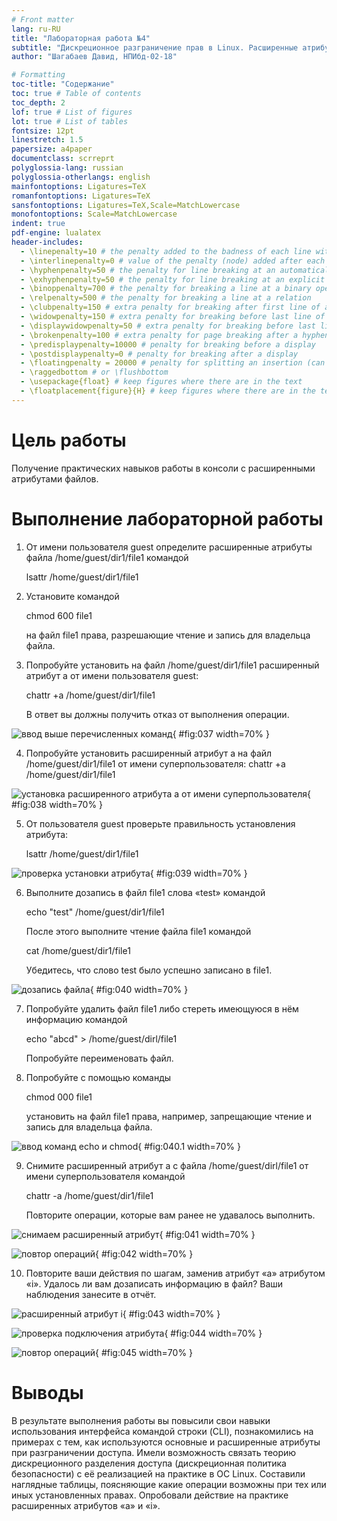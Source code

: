 ```yaml
---
# Front matter
lang: ru-RU
title: "Лабораторная работа №4"
subtitle: "Дискреционное разграничение прав в Linux. Расширенные атрибуты"
author: "Шагабаев Давид, НПИбд-02-18"

# Formatting
toc-title: "Содержание"
toc: true # Table of contents
toc_depth: 2
lof: true # List of figures
lot: true # List of tables
fontsize: 12pt
linestretch: 1.5
papersize: a4paper
documentclass: scrreprt
polyglossia-lang: russian
polyglossia-otherlangs: english
mainfontoptions: Ligatures=TeX
romanfontoptions: Ligatures=TeX
sansfontoptions: Ligatures=TeX,Scale=MatchLowercase
monofontoptions: Scale=MatchLowercase
indent: true
pdf-engine: lualatex
header-includes:
  - \linepenalty=10 # the penalty added to the badness of each line within a paragraph (no associated penalty node) Increasing the value makes tex try to have fewer lines in the paragraph.
  - \interlinepenalty=0 # value of the penalty (node) added after each line of a paragraph.
  - \hyphenpenalty=50 # the penalty for line breaking at an automatically inserted hyphen
  - \exhyphenpenalty=50 # the penalty for line breaking at an explicit hyphen
  - \binoppenalty=700 # the penalty for breaking a line at a binary operator
  - \relpenalty=500 # the penalty for breaking a line at a relation
  - \clubpenalty=150 # extra penalty for breaking after first line of a paragraph
  - \widowpenalty=150 # extra penalty for breaking before last line of a paragraph
  - \displaywidowpenalty=50 # extra penalty for breaking before last line before a display math
  - \brokenpenalty=100 # extra penalty for page breaking after a hyphenated line
  - \predisplaypenalty=10000 # penalty for breaking before a display
  - \postdisplaypenalty=0 # penalty for breaking after a display
  - \floatingpenalty = 20000 # penalty for splitting an insertion (can only be split footnote in standard LaTeX)
  - \raggedbottom # or \flushbottom
  - \usepackage{float} # keep figures where there are in the text
  - \floatplacement{figure}{H} # keep figures where there are in the text
---
```


# Цель работы

Получение практических навыков работы в консоли с расширенными атрибутами файлов.

# Выполнение лабораторной работы

1. От имени пользователя guest определите расширенные атрибуты файла /home/guest/dir1/file1 командой 

    lsattr /home/guest/dir1/file1

2. Установите командой 

    chmod 600 file1  

    на файл file1 права, разрешающие чтение и запись для владельца файла.

3. Попробуйте установить на файл /home/guest/dir1/file1 расширенный атрибут a от имени пользователя guest: 

    chattr +a /home/guest/dir1/file1 

    В ответ вы должны получить отказ от выполнения операции.

![ввод выше перечисленных команд](image/037.png){ #fig:037 width=70% }

4. Попробуйте установить расширенный атрибут a на файл /home/guest/dir1/file1 от имени суперпользователя: chattr +a /home/guest/dir1/file1

![установка расширенного атрибута а от имени суперпользователя](image/038.png){ #fig:038 width=70% }

5. От пользователя guest проверьте правильность установления атрибута: 

   lsattr /home/guest/dir1/file1

![проверка установки атрибута](image/039.png){ #fig:039 width=70% }

6. Выполните дозапись в файл file1 слова «test» командой 

   echo "test" /home/guest/dir1/file1

   После этого выполните чтение файла file1 командой 

   cat /home/guest/dir1/file1 

   Убедитесь, что слово test было успешно записано в file1.

![дозапись файла](image/040.png){ #fig:040 width=70% }

7. Попробуйте удалить файл file1 либо стереть имеющуюся в нём информацию командой 

   echo "abcd" > /home/guest/dirl/file1 

   Попробуйте переименовать файл.


8. Попробуйте с помощью команды

   chmod 000 file1 

   установить на файл file1 права, например, запрещающие чтение и запись для владельца файла. 

![ввод команд echo и chmod](image/040.1.png){ #fig:040.1 width=70% }

9. Снимите расширенный атрибут a с файла /home/guest/dirl/file1 от имени суперпользователя командой 

   chattr -a /home/guest/dir1/file1 

   Повторите операции, которые вам ранее не удавалось выполнить.

![снимаем расширенный атрибут](image/041.png){ #fig:041 width=70% }

![повтор операций](image/042.png){ #fig:042 width=70% }

10. Повторите ваши действия по шагам, заменив атрибут «a» атрибутом «i». Удалось ли вам дозаписать информацию в файл? Ваши наблюдения занесите в отчёт.


![расширенный атрибут i](image/043.png){ #fig:043 width=70% }

![проверка подключения атрибута](image/044.png){ #fig:044 width=70% }

![повтор операций](image/045.png){ #fig:045 width=70% }

# Выводы

В результате выполнения работы вы повысили свои навыки использования интерфейса командой строки (CLI), познакомились на примерах с тем, как используются основные и расширенные атрибуты при разграничении доступа. Имели возможность связать теорию дискреционного разделения доступа (дискреционная политика безопасности) с её реализацией на практике в ОС Linux. Составили наглядные таблицы, поясняющие какие операции возможны при тех или иных установленных правах. Опробовали действие на практике расширенных атрибутов «а» и «i».